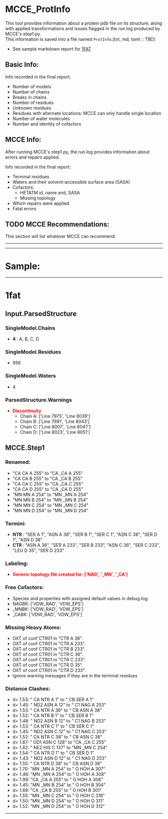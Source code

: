 # MCCE_ProtInfo
This tool provides information about a protein pdb file on its structure, along with applied transformations and issues flagged in the run.log produced by MCCE's step1.py.  
This information is saved into a file named `ProtInfo`.[txt, md, toml :: TBD]

  * See sample markdown report for [1FAT](#Sample)

## Basic Info:
Info recorded in the final report:
  * Number of models
  * Number of chains
  * Breaks in chains
  * Number of residues
  * Unknown residues
  * Residues with alternate locations: MCCE can only handle single location
  * Number of water molecules
  * Number and identity of cofactors

## MCCE Info:
After running MCCE's step1.py, the run.log provides information about errors and repairs applied.  

Info recorded in the final report:
  * Terminal residues
  * Waters and their solvent-accessible surface area (SASA)
  * Cofactors:
    - HETATM id, name and, SASA
    - Missing topology
  * Which repairs were applied
  * Fatal errors

## TODO MCCE Recommendations:
This section will list whatever MCCE can recommend.

---
---

# Sample:

---
# 1fat
## Input.ParsedStructure
### SingleModel.Chains
  * <strong>4 </strong> : A, B, C, D

### SingleModel.Residues
  - 956

### SingleModel.Waters
  - 4

### ParsedStructure.Warnings
  - <strong><font color='red'>Discontinuity</font> </strong>
    - Chain A: ['Line 7975', 'Line 8039']
    - Chain B: ['Line 7991', 'Line 8043']
    - Chain C: ['Line 8007', 'Line 8047']
    - Chain D: ['Line 8023', 'Line 8051']

## MCCE.Step1
### Renamed:
  - "CA    CA A 255" to "CA   _CA A 255"
  - "CA    CA B 255" to "CA   _CA B 255"
  - "CA    CA C 255" to "CA   _CA C 255"
  - "CA    CA D 255" to "CA   _CA D 255"
  - "MN    MN A 254" to "MN   _MN A 254"
  - "MN    MN B 254" to "MN   _MN B 254"
  - "MN    MN C 254" to "MN   _MN C 254"
  - "MN    MN D 254" to "MN   _MN D 254"

### Termini:
  * <strong>NTR </strong> : "SER A   1", "ASN A  38", "SER B   1", "SER C   1", "ASN C  38", "SER D   1", "ASN D  38"
  * <strong>CTR </strong> : "ASN A  36", "SER A 233", "SER B 233", "ASN C  36", "SER C 233", "LEU D  35", "SER D 233"

### Labeling:
  - <strong><font color='red'>Generic topology file created for: ['NAG', '_MN', '_CA']</font> </strong>

### Free Cofactors:
  - Species and properties with assigned default values in debug.log:
  -   NAGBK: ['VDW_RAD', 'VDW_EPS']
  -   _MNBK: ['VDW_RAD', 'VDW_EPS']
  -   _CABK: ['VDW_RAD', 'VDW_EPS']

### Missing Heavy Atoms:
  - OXT of conf CTR01 in "CTR A  36".
  - OXT of conf CTR01 in "CTR A 233".
  - OXT of conf CTR01 in "CTR B 233".
  - OXT of conf CTR01 in "CTR C  36".
  - OXT of conf CTR01 in "CTR C 233".
  - OXT of conf CTR01 in "CTR D  35".
  - OXT of conf CTR01 in "CTR D 233".
  -    Ignore warning messages if they are in the terminal residues

### Distance Clashes:
  -    d= 1.53: " CA  NTR A   1" to " CB  SER A   1"
  -    d= 1.45: " ND2 ASN A  12" to " C1  NAG A 253"
  -    d= 1.53: " CA  NTR A  38" to " CB  ASN A  38"
  -    d= 1.52: " CA  NTR B   1" to " CB  SER B   1"
  -    d= 1.48: " ND2 ASN B  12" to " C1  NAG B 253"
  -    d= 1.53: " CA  NTR C   1" to " CB  SER C   1"
  -    d= 1.45: " ND2 ASN C  12" to " C1  NAG C 253"
  -    d= 1.52: " CA  NTR C  38" to " CB  ASN C  38"
  -    d= 1.87: " OD1 ASN C 128" to "CA   _CA C 255"
  -    d= 1.82: " NE2 HIS C 137" to "MN   _MN C 254"
  -    d= 1.54: " CA  NTR D   1" to " CB  SER D   1"
  -    d= 1.43: " ND2 ASN D  12" to " C1  NAG D 253"
  -    d= 1.55: " CA  NTR D  38" to " CB  ASN D  38"
  -    d= 1.70: "MN   _MN A 254" to " O   HOH A 307"
  -    d= 1.46: "MN   _MN A 254" to " O   HOH A 308"
  -    d= 1.99: "CA   _CA A 255" to " O   HOH A 306"
  -    d= 1.45: "MN   _MN B 254" to " O   HOH B 304"
  -    d= 1.69: "CA   _CA B 255" to " O   HOH B 301"
  -    d= 1.55: "MN   _MN C 254" to " O   HOH C 316"
  -    d= 1.50: "MN   _MN D 254" to " O   HOH D 311"
  -    d= 1.52: "MN   _MN D 254" to " O   HOH D 312"

---
